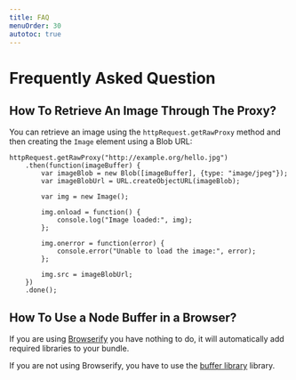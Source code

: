 ```yaml
---
title: FAQ
menuOrder: 30
autotoc: true
---
```


# Frequently Asked Question

## How To Retrieve An Image Through The Proxy?

You can retrieve an image using the `httpRequest.getRawProxy` method and then
creating the `Image` element using a Blob URL:

```javascrtipt
httpRequest.getRawProxy("http://example.org/hello.jpg")
    .then(function(imageBuffer) {
        var imageBlob = new Blob([imageBuffer], {type: "image/jpeg"});
        var imageBlobUrl = URL.createObjectURL(imageBlob);

        var img = new Image();

        img.onload = function() {
            console.log("Image loaded:", img);
        };

        img.onerror = function(error) {
            console.error("Unable to load the image:", error);
        };

        img.src = imageBlobUrl;
    })
    .done();
```

## How To Use a Node Buffer in a Browser?

If you are using [Browserify][] you have nothing to do, it will automatically
add required libraries to your bundle.

If you are not using Browserify, you have to use the [buffer
library][bufferlib] library.


[Browserify]: http://browserify.org/
[bufferlib]: https://github.com/feross/buffer
